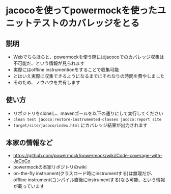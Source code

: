 # jacocoを使ってpowermockを使ったユニットテストのカバレッジをとる

## 説明
* Webでちらほらと、powermockを使う際にはjacocoでのカバレッジ収集は不可能だ、という情報が見られます
* 実際にはoffline instrumentionをすることで収集可能
* とはいえ実際に収集できるようになるまでにそれなりの時間を費やしました
* そのため、ノウハウを共有します

## 使い方
* リポジトリをcloneし、mavenゴールを以下の通りにして実行してください
* `clean test jacoco:restore-instrumented-classes jacoco:report site`
 * `target/site/jacoco/index.html` にカバレッジ結果が出力されます

## 本家の情報など
* https://github.com/powermock/powermock/wiki/Code-coverage-with-JaCoCo
 * powermockの本家リポジトリのwiki
 * on-the-fly instrument(クラスロード時にinstrumentする)は無理だが、offline instrument(コンパイル直後にinstrumentする)なら可能、という情報が載っています
